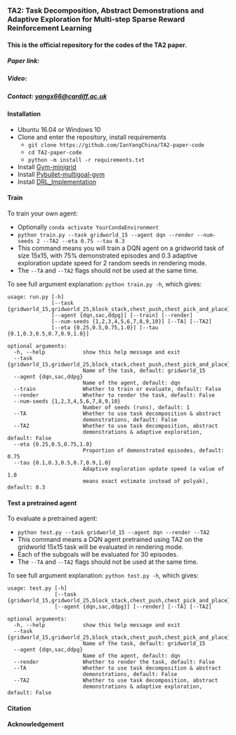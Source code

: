### TA2: Task Decomposition, Abstract Demonstrations and Adaptive Exploration for Multi-step Sparse Reward Reinforcement Learning

#### This is the official repository for the codes of the TA2 paper.

##### Paper link:

##### Video:

##### Contact: [yangx66@cardiff.ac.uk](yangx66@cardiff.ac.uk)

#### Installation

- Ubuntu 16.04 or Windows 10
- Clone and enter the repository, install requirements
  - `git clone https://github.com/IanYangChina/TA2-paper-code`
  - `cd TA2-paper-code`
  - `python -m install -r requirements.txt`
- Install [Gym-minigrid](https://github.com/maximecb/gym-minigrid)
- Install [Pybullet-multigoal-gym](https://github.com/IanYangChina/pybullet_multigoal_gym)
- Install [DRL_Implementation](https://github.com/IanYangChina/DRL_Implementation)

#### Train

To train your own agent:
- Optionally `conda activate YourCondaEnvironment`
- `python train.py --task gridworld_15 --agent dqn --render --num-seeds 2 --TA2 --eta 0.75 --tau 0.3`
- This command means you will train a DQN agent on a gridworld task of size 15x15, 
with 75% demonstrated episodes and 0.3 adaptive exploration update speed 
for 2 random seeds in rendering mode.
- The `--TA` and `--TA2` flags should not be used at the same time.

To see full argument explanation: `python train.py -h`, which gives:
```
usage: run.py [-h]
              [--task {gridworld_15,gridworld_25,block_stack,chest_push,chest_pick_and_place}]
              [--agent {dqn,sac,ddpg}] [--train] [--render]
              [--num-seeds {1,2,3,4,5,6,7,8,9,10}] [--TA] [--TA2]
              [--eta {0.25,0.5,0.75,1.0}] [--tau {0.1,0.3,0.5,0.7,0.9,1.0}]

optional arguments:
  -h, --help            show this help message and exit
  --task {gridworld_15,gridworld_25,block_stack,chest_push,chest_pick_and_place}
                        Name of the task, default: gridworld_15
  --agent {dqn,sac,ddpg}
                        Name of the agent, default: dqn
  --train               Whether to train or evaluate, default: False
  --render              Whether to render the task, default: False
  --num-seeds {1,2,3,4,5,6,7,8,9,10}
                        Number of seeds (runs), default: 1
  --TA                  Whether to use task decomposition & abstract
                        demonstrations, default: False
  --TA2                 Whether to use task decomposition, abstract
                        demonstrations & adaptive exploration, default: False
  --eta {0.25,0.5,0.75,1.0}
                        Proportion of demonstrated episodes, default: 0.75
  --tau {0.1,0.3,0.5,0.7,0.9,1.0}
                        Adaptive exploration update speed (a value of 1.0
                        means exact estimate instead of polyak), default: 0.3
```

#### Test a pretrained agent

To evaluate a pretrained agent:
- `python test.py --task gridworld_15 --agent dqn --render --TA2`
- This command means a DQN agent pretrained using TA2 on the gridworld 15x15 task 
will be evaluated in rendering mode.
- Each of the subgoals will be evaluated for 30 episodes.
- The `--TA` and `--TA2` flags should not be used at the same time.

To see full argument explanation: `python test.py -h`, which gives:
```
usage: test.py [-h]
               [--task {gridworld_15,gridworld_25,block_stack,chest_push,chest_pick_and_place}]
               [--agent {dqn,sac,ddpg}] [--render] [--TA] [--TA2]

optional arguments:
  -h, --help            show this help message and exit
  --task {gridworld_15,gridworld_25,block_stack,chest_push,chest_pick_and_place}
                        Name of the task, default: gridworld_15
  --agent {dqn,sac,ddpg}
                        Name of the agent, default: dqn
  --render              Whether to render the task, default: False
  --TA                  Whether to use task decomposition & abstract
                        demonstrations, default: False
  --TA2                 Whether to use task decomposition, abstract
                        demonstrations & adaptive exploration, default: False

```
#### Citation

#### Acknowledgement

